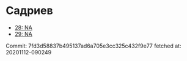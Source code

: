 # Садриев
- [28: NA](28.md)
- [29: NA](29.md)

Commit: 7fd3d58837b495137ad6a705e3cc325c432f9e77
 fetched at: 20201112-090249
